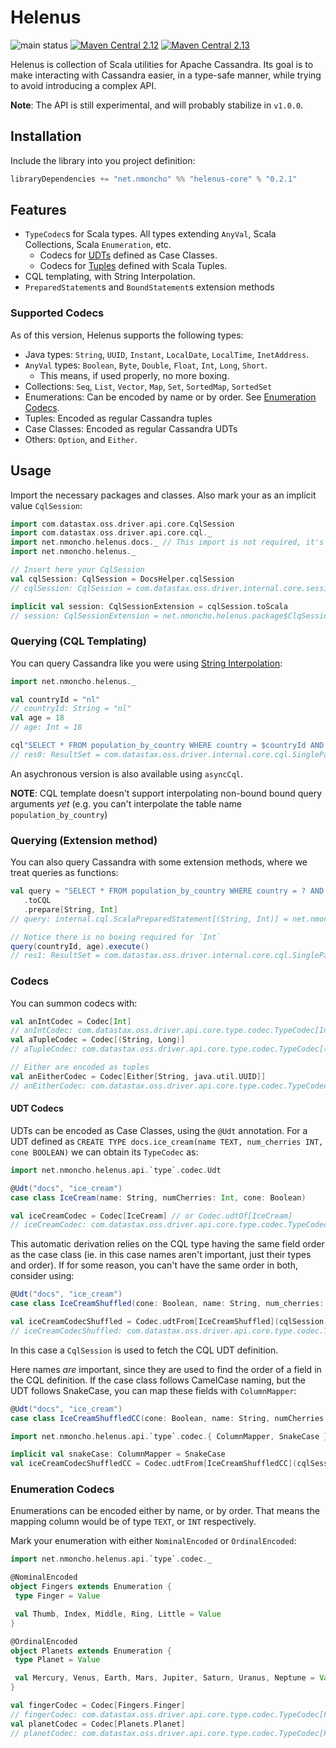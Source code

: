 # Helenus

![main status](https://github.com/nMoncho/helenus/actions/workflows/main.yaml/badge.svg)
[![Maven Central 2.12](https://maven-badges.herokuapp.com/maven-central/net.nmoncho/helenus-core_2.12/badge.svg)](https://maven-badges.herokuapp.com/maven-central/net.nmoncho/helenus-core_2.12)
[![Maven Central 2.13](https://maven-badges.herokuapp.com/maven-central/net.nmoncho/helenus-core_2.13/badge.svg)](https://maven-badges.herokuapp.com/maven-central/net.nmoncho/helenus-core_2.13)

Helenus is collection of Scala utilities for Apache Cassandra. Its goal is to
make interacting with Cassandra easier, in a type-safe manner, while trying to
avoid introducing a complex API.

**Note**: The API is still experimental, and will probably stabilize in `v1.0.0`.

## Installation

Include the library into you project definition:

```scala
libraryDependencies += "net.nmoncho" %% "helenus-core" % "0.2.1"
```

## Features

 - `TypeCodec`s for Scala types. All types extending `AnyVal`, Scala Collections, Scala `Enumeration`, etc.
   - Codecs for [UDTs](https://docs.datastax.com/en/cql-oss/3.3/cql/cql_using/useCreateUDT.html) defined as Case Classes.
   - Codecs for [Tuples](https://docs.datastax.com/en/cql-oss/3.3/cql/cql_using/useCreateTableTuple.html) defined with Scala Tuples.
 - CQL templating, with String Interpolation.
 - `PreparedStatement`s and `BoundStatement`s extension methods

### Supported Codecs

As of this version, Helenus supports the following types:

- Java types: `String`, `UUID`, `Instant`, `LocalDate`, `LocalTime`, `InetAddress`.
- `AnyVal` types: `Boolean`, `Byte`, `Double`, `Float`, `Int`, `Long`, `Short`.
  - This means, if used properly, no more boxing.
- Collections: `Seq`, `List`, `Vector`, `Map`, `Set`, `SortedMap`, `SortedSet`
- Enumerations: Can be encoded by name or by order. See [Enumeration Codecs](#enumeration-codecs).
- Tuples: Encoded as regular Cassandra tuples
- Case Classes: Encoded as regular Cassandra UDTs
- Others: `Option`, and `Either`.


## Usage

Import the necessary packages and classes. Also mark your as an implicit value `CqlSession`:

```scala
import com.datastax.oss.driver.api.core.CqlSession
import com.datastax.oss.driver.api.core.cql._
import net.nmoncho.helenus.docs._ // This import is not required, it's here to run MDoc // This import is not required, it's here to run MDoc
import net.nmoncho.helenus._

// Insert here your CqlSession
val cqlSession: CqlSession = DocsHelper.cqlSession
// cqlSession: CqlSession = com.datastax.oss.driver.internal.core.session.DefaultSession@686a4c7b

implicit val session: CqlSessionExtension = cqlSession.toScala
// session: CqlSessionExtension = net.nmoncho.helenus.package$ClqSessionOps$$anon$1@7ecc0a31
```

### Querying (CQL Templating)

You can query Cassandra like you were using [String Interpolation](https://docs.scala-lang.org/overviews/core/string-interpolation.html):

```scala
import net.nmoncho.helenus._

val countryId = "nl"
// countryId: String = "nl"
val age = 18
// age: Int = 18

cql"SELECT * FROM population_by_country WHERE country = $countryId AND age > $age".execute()
// res0: ResultSet = com.datastax.oss.driver.internal.core.cql.SinglePageResultSet@6a6ca614
```

An asychronous version is also available using `asyncCql`.

**NOTE**: CQL template doesn't support interpolating non-bound bound query arguments _yet_ (e.g. you can't interpolate
the table name `population_by_country`)

### Querying (Extension method)

You can also query Cassandra with some extension methods, where we treat queries as functions:

```scala
val query = "SELECT * FROM population_by_country WHERE country = ? AND age = ?"
   .toCQL
   .prepare[String, Int]
// query: internal.cql.ScalaPreparedStatement[(String, Int)] = net.nmoncho.helenus.internal.cql.ScalaPreparedStatement@7340cc1e

// Notice there is no boxing required for `Int`
query(countryId, age).execute()
// res1: ResultSet = com.datastax.oss.driver.internal.core.cql.SinglePageResultSet@5feb447c
```

### Codecs

You can summon codecs with:

```scala
val anIntCodec = Codec[Int]
// anIntCodec: com.datastax.oss.driver.api.core.type.codec.TypeCodec[Int] = net.nmoncho.helenus.internal.codec.IntCodec$@55c1b23d
val aTupleCodec = Codec[(String, Long)]
// aTupleCodec: com.datastax.oss.driver.api.core.type.codec.TypeCodec[(String, Long)] = TupleCodec[(TEXT, BIGINT)]

// Either are encoded as tuples
val anEitherCodec = Codec[Either[String, java.util.UUID]] 
// anEitherCodec: com.datastax.oss.driver.api.core.type.codec.TypeCodec[Either[String, java.util.UUID]] = net.nmoncho.helenus.internal.codec.EitherCodec@2fc7e5f7
```

#### UDT Codecs

UDTs can be encoded as Case Classes, using the `@Udt` annotation. For a UDT defined as
`CREATE TYPE docs.ice_cream(name TEXT, num_cherries INT, cone BOOLEAN)` we can obtain its `TypeCodec` as:

```scala
import net.nmoncho.helenus.api.`type`.codec.Udt

@Udt("docs", "ice_cream")
case class IceCream(name: String, numCherries: Int, cone: Boolean)

val iceCreamCodec = Codec[IceCream] // or Codec.udtOf[IceCream]
// iceCreamCodec: com.datastax.oss.driver.api.core.type.codec.TypeCodec[IceCream] = UtdCodec[IceCream]
```

This automatic derivation relies on the CQL type having the same field order as the case class (ie. in this case names
aren't  important,  just their types and order). If for some reason, you can't have the same order in both, consider using:

```scala
@Udt("docs", "ice_cream")
case class IceCreamShuffled(cone: Boolean, name: String, num_cherries: Int)

val iceCreamCodecShuffled = Codec.udtFrom[IceCreamShuffled](cqlSession)
// iceCreamCodecShuffled: com.datastax.oss.driver.api.core.type.codec.TypeCodec[IceCreamShuffled] = UtdCodec[IceCreamShuffled]
```

In this case a `CqlSession` is used to fetch the CQL UDT definition.

Here names _are_ important, since they are used to find the order of a field in the CQL definition. If the case class
follows CamelCase naming, but the UDT follows SnakeCase, you can map these fields with `ColumnMapper`:

```scala
@Udt("docs", "ice_cream")
case class IceCreamShuffledCC(cone: Boolean, name: String, numCherries: Int)

import net.nmoncho.helenus.api.`type`.codec.{ ColumnMapper, SnakeCase }

implicit val snakeCase: ColumnMapper = SnakeCase
val iceCreamCodecShuffledCC = Codec.udtFrom[IceCreamShuffledCC](cqlSession)
```

### Enumeration Codecs

Enumerations can be encoded either by name, or by order. That means the mapping column
would be of type `TEXT`, or `INT` respectively.

Mark your enumeration with either `NominalEncoded` or `OrdinalEncoded`:

```scala
import net.nmoncho.helenus.api.`type`.codec._

@NominalEncoded
object Fingers extends Enumeration {
 type Finger = Value

 val Thumb, Index, Middle, Ring, Little = Value
}

@OrdinalEncoded
object Planets extends Enumeration {
 type Planet = Value

 val Mercury, Venus, Earth, Mars, Jupiter, Saturn, Uranus, Neptune = Value
}

val fingerCodec = Codec[Fingers.Finger]
// fingerCodec: com.datastax.oss.driver.api.core.type.codec.TypeCodec[Fingers.Finger] = EnumerationNominalCodec[Fingers]
val planetCodec = Codec[Planets.Planet]
// planetCodec: com.datastax.oss.driver.api.core.type.codec.TypeCodec[Planets.Planet] = EnumerationOrdinalCodec[Planets]
```